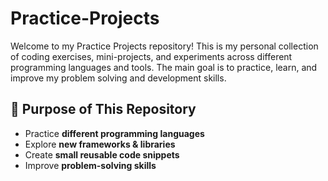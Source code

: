 # Practice-Projects
 Welcome to my Practice Projects repository!  This is my personal collection of coding exercises, mini-projects, and experiments across different programming languages and tools. The main goal is to practice, learn, and improve my problem solving and development skills.

## 🎯 Purpose of This Repository
- Practice **different programming languages**
- Explore **new frameworks & libraries**
- Create **small reusable code snippets**
- Improve **problem-solving skills**
